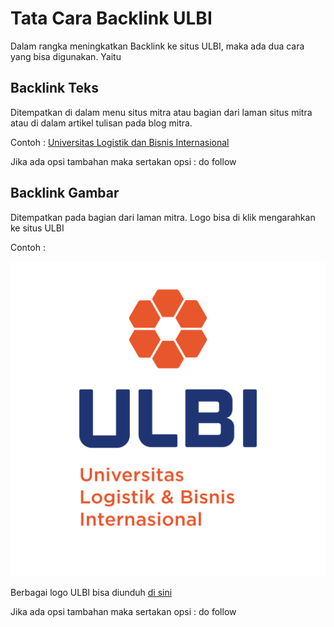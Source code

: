 # Tata Cara Backlink ULBI

Dalam rangka meningkatkan Backlink ke situs ULBI, maka ada dua cara yang bisa digunakan. Yaitu 

## Backlink Teks

Ditempatkan di dalam menu situs mitra atau bagian dari laman situs mitra atau di dalam artikel tulisan pada blog mitra.

Contoh : [Universitas Logistik dan Bisnis Internasional](https://www.ulbi.ac.id/)

Jika ada opsi tambahan maka sertakan opsi : do follow

## Backlink Gambar

Ditempatkan pada bagian dari laman mitra. Logo bisa di klik mengarahkan ke situs ULBI

Contoh : 

[![Universitas Logistik dan Bisnis Internasional](../logo/logo%20PP%20ULBI.png 'Universitas Logistik dan Bisnis Internasional')](https://www.ulbi.ac.id/)

Berbagai logo ULBI bisa diunduh [di sini](https://github.com/ditif/webometrics/tree/main/logo)

Jika ada opsi tambahan maka sertakan opsi : do follow
